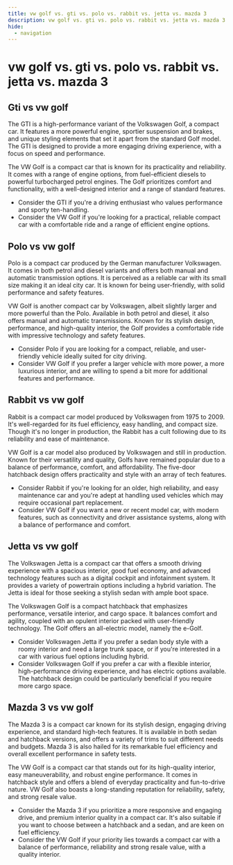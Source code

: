 ```yaml
---
title: vw golf vs. gti vs. polo vs. rabbit vs. jetta vs. mazda 3
description: vw golf vs. gti vs. polo vs. rabbit vs. jetta vs. mazda 3
hide:
  - navigation
---
```

# vw golf vs. gti vs. polo vs. rabbit vs. jetta vs. mazda 3

## Gti vs vw golf
The GTI is a high-performance variant of the Volkswagen Golf, a compact car. It features a more powerful engine, sportier suspension and brakes, and unique styling elements that set it apart from the standard Golf model. The GTI is designed to provide a more engaging driving experience, with a focus on speed and performance.

The VW Golf is a compact car that is known for its practicality and reliability. It comes with a range of engine options, from fuel-efficient diesels to powerful turbocharged petrol engines. The Golf prioritizes comfort and functionality, with a well-designed interior and a range of standard features.

- Consider the GTI if you're a driving enthusiast who values performance and sporty ten-handling.
- Consider the VW Golf if you're looking for a practical, reliable compact car with a comfortable ride and a range of efficient engine options.


## Polo vs vw golf
Polo is a compact car produced by the German manufacturer Volkswagen. It comes in both petrol and diesel variants and offers both manual and automatic transmission options. It is perceived as a reliable car with its small size making it an ideal city car. It is known for being user-friendly, with solid performance and safety features.

VW Golf is another compact car by Volkswagen, albeit slightly larger and more powerful than the Polo. Available in both petrol and diesel, it also offers manual and automatic transmissions. Known for its stylish design, performance, and high-quality interior, the Golf provides a comfortable ride with impressive technology and safety features.

- Consider Polo if you are looking for a compact, reliable, and user-friendly vehicle ideally suited for city driving.
- Consider VW Golf if you prefer a larger vehicle with more power, a more luxurious interior, and are willing to spend a bit more for additional features and performance.


## Rabbit vs vw golf
Rabbit is a compact car model produced by Volkswagen from 1975 to 2009. It's well-regarded for its fuel efficiency, easy handling, and compact size. Though it's no longer in production, the Rabbit has a cult following due to its reliability and ease of maintenance.

VW Golf is a car model also produced by Volkswagen and still in production. Known for their versatility and quality, Golfs have remained popular due to a balance of performance, comfort, and affordability. The five-door hatchback design offers practicality and style with an array of tech features.

- Consider Rabbit if you're looking for an older, high reliability, and easy maintenance car and you're adept at handling used vehicles which may require occasional part replacement.
- Consider VW Golf if you want a new or recent model car, with modern features, such as connectivity and driver assistance systems, along with a balance of performance and comfort.



## Jetta vs vw golf
The Volkswagen Jetta is a compact car that offers a smooth driving experience with a spacious interior, good fuel economy, and advanced technology features such as a digital cockpit and infotainment system. It provides a variety of powertrain options including a hybrid variation. The Jetta is ideal for those seeking a stylish sedan with ample boot space.

The Volkswagen Golf is a compact hatchback that emphasizes performance, versatile interior, and cargo space. It balances comfort and agility, coupled with an opulent interior packed with user-friendly technology. The Golf offers an all-electric model, namely the e-Golf.

- Consider Volkswagen Jetta if you prefer a sedan body style with a roomy interior and need a large trunk space, or if you're interested in a car with various fuel options including hybrid.
- Consider Volkswagen Golf if you prefer a car with a flexible interior, high-performance driving experience, and has electric options available. The hatchback design could be particularly beneficial if you require more cargo space.


## Mazda 3 vs vw golf
The Mazda 3 is a compact car known for its stylish design, engaging driving experience, and standard high-tech features. It is available in both sedan and hatchback versions, and offers a variety of trims to suit different needs and budgets. Mazda 3 is also hailed for its remarkable fuel efficiency and overall excellent performance in safety tests.

The VW Golf is a compact car that stands out for its high-quality interior, easy maneuverability, and robust engine performance. It comes in hatchback style and offers a blend of everyday practicality and fun-to-drive nature. VW Golf also boasts a long-standing reputation for reliability, safety, and strong resale value. 

- Consider the Mazda 3 if you prioritize a more responsive and engaging drive, and premium interior quality in a compact car. It's also suitable if you want to choose between a hatchback and a sedan, and are keen on fuel efficiency.
- Consider the VW Golf if your priority lies towards a compact car with a balance of performance, reliability and strong resale value, with a quality interior.






